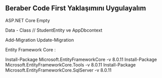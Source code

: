 ﻿ ## Beraber Code First Yaklaşımını Uygulayalım

  ASP.NET Core Empty 

  Data - Class // StudentEntity ve AppDbcontext

  Add-Migration
  Update-Migration

  Entity Framework Core : 

  Install-Package Microsoft.EntityFrameworkCore -v 8.0.11
  Install-Package Microsoft.EntityFrameworkCore.Tools -v 8.0.11
  Install-Package Microsoft.EntityFrameworkCore.SqlServer -v 8.0.11



